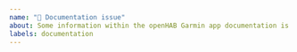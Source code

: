 ```yaml
---
name: "📖 Documentation issue"
about: Some information within the openHAB Garmin app documentation is wrong or missing
labels: documentation
---
```


<!-- Please report only documentation issues here -->
<!-- Documentation issues within user interfaces or the core should be -->
<!-- reported at https://github.com/openhab/openhab-docs/issues/new -->

<!-- Provide a general summary of the documentation issue in the *Title* above -->

<!-- Important: Please contact the openHAB community forum for questions or -->
<!-- for configuration and usage guidance: https://community.openhab.org -->

<!-- Feel free to delete any comment lines in the template (starting with "<!--") -->
